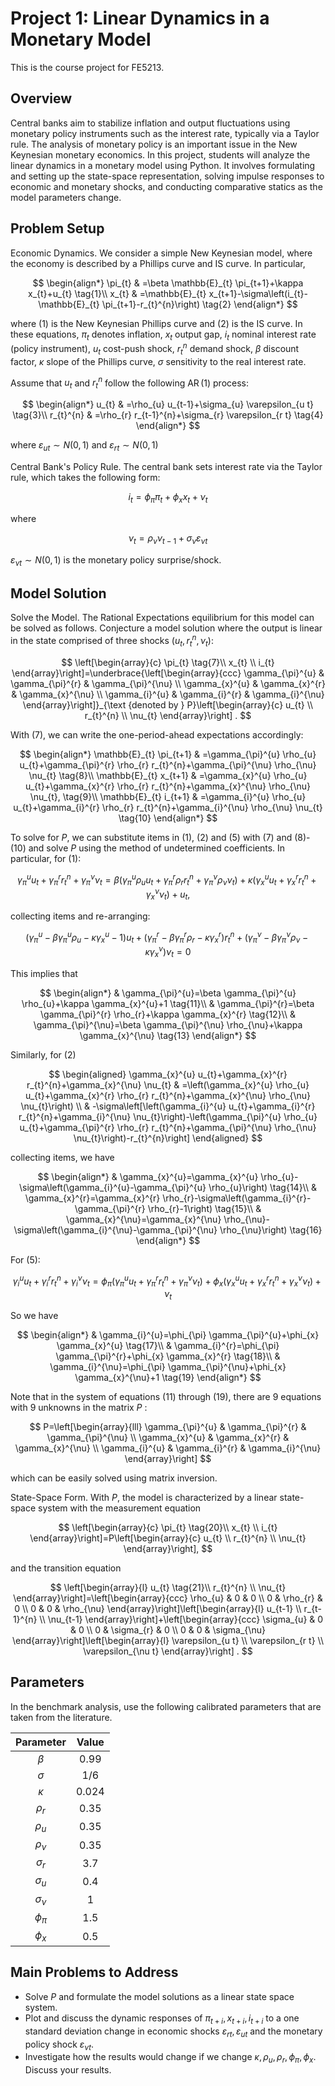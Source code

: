 # Project 1: Linear Dynamics in a Monetary Model

This is the course project for FE5213.

## Overview

Central banks aim to stabilize inflation and output fluctuations using monetary policy instruments such as the interest rate, typically via a Taylor rule. The analysis of monetary policy is an important issue in the New Keynesian monetary economics. In this project, students will analyze the linear dynamics in a monetary model using Python. It involves formulating and setting up the state-space representation, solving impulse responses to economic and monetary shocks, and conducting comparative statics as the model parameters change.

## Problem Setup

Economic Dynamics. We consider a simple New Keynesian model, where the economy is described by a Phillips curve and IS curve. In particular,

$$
\begin{align*}
\pi_{t} & =\beta \mathbb{E}_{t} \pi_{t+1}+\kappa x_{t}+u_{t}  \tag{1}\\
x_{t} & =\mathbb{E}_{t} x_{t+1}-\sigma\left(i_{t}-\mathbb{E}_{t} \pi_{t+1}-r_{t}^{n}\right) \tag{2}
\end{align*}
$$

where (1) is the New Keynesian Phillips curve and (2) is the IS curve. In these equations, $\pi_{t}$ denotes inflation, $x_{t}$ output gap, $i_{t}$ nominal interest rate (policy instrument), $u_{t}$ cost-push shock, $r_{t}^{n}$ demand shock, $\beta$ discount factor, $\kappa$ slope of the Phillips curve, $\sigma$ sensitivity to the real interest rate.

Assume that $u_{t}$ and $r_{t}^{n}$ follow the following $\operatorname{AR}(1)$ process:

$$
\begin{align*}
u_{t} & =\rho_{u} u_{t-1}+\sigma_{u} \varepsilon_{u t}  \tag{3}\\
r_{t}^{n} & =\rho_{r} r_{t-1}^{n}+\sigma_{r} \varepsilon_{r t} \tag{4}
\end{align*}
$$

where $\varepsilon_{u t} \sim N(0,1)$ and $\varepsilon_{r t} \sim N(0,1)$

Central Bank's Policy Rule. The central bank sets interest rate via the Taylor rule, which takes the following form:

$$
\begin{equation*}
i_{t}=\phi_{\pi} \pi_{t}+\phi_{x} x_{t}+\nu_{t} \tag{5}
\end{equation*}
$$

where

$$
\begin{equation*}
\nu_{t}=\rho_{\nu} \nu_{t-1}+\sigma_{\nu} \varepsilon_{\nu t} \tag{6}
\end{equation*}
$$

$\varepsilon_{\nu t} \sim N(0,1)$ is the monetary policy surprise/shock.

## Model Solution

Solve the Model. The Rational Expectations equilibrium for this model can be solved as follows. Conjecture a model solution where the output is linear in the state comprised of three shocks $\left(u_{t}, r_{t}^{n}, \nu_{t}\right):$

$$
\left[\begin{array}{c}
\pi_{t}  \tag{7}\\
x_{t} \\
i_{t}
\end{array}\right]=\underbrace{\left[\begin{array}{ccc}
\gamma_{\pi}^{u} & \gamma_{\pi}^{r} & \gamma_{\pi}^{\nu} \\
\gamma_{x}^{u} & \gamma_{x}^{r} & \gamma_{x}^{\nu} \\
\gamma_{i}^{u} & \gamma_{i}^{r} & \gamma_{i}^{\nu}
\end{array}\right]}_{\text {denoted by } P}\left[\begin{array}{c}
u_{t} \\
r_{t}^{n} \\
\nu_{t}
\end{array}\right] .
$$

With (7), we can write the one-period-ahead expectations accordingly:

$$
\begin{align*}
\mathbb{E}_{t} \pi_{t+1} & =\gamma_{\pi}^{u} \rho_{u} u_{t}+\gamma_{\pi}^{r} \rho_{r} r_{t}^{n}+\gamma_{\pi}^{\nu} \rho_{\nu} \nu_{t}  \tag{8}\\
\mathbb{E}_{t} x_{t+1} & =\gamma_{x}^{u} \rho_{u} u_{t}+\gamma_{x}^{r} \rho_{r} r_{t}^{n}+\gamma_{x}^{\nu} \rho_{\nu} \nu_{t},  \tag{9}\\
\mathbb{E}_{t} i_{t+1} & =\gamma_{i}^{u} \rho_{u} u_{t}+\gamma_{i}^{r} \rho_{r} r_{t}^{n}+\gamma_{i}^{\nu} \rho_{\nu} \nu_{t} \tag{10}
\end{align*}
$$

To solve for $P$, we can substitute items in (1), (2) and (5) with (7) and (8)-(10) and solve $P$ using the method of undetermined coefficients. In particular, for (1):

$$
\gamma_{\pi}^{u} u_{t}+\gamma_{\pi}^{r} r_{t}^{n}+\gamma_{\pi}^{\nu} \nu_{t}=\beta\left(\gamma_{\pi}^{u} \rho_{u} u_{t}+\gamma_{\pi}^{r} \rho_{r} r_{t}^{n}+\gamma_{\pi}^{\nu} \rho_{\nu} \nu_{t}\right)+\kappa\left(\gamma_{x}^{u} u_{t}+\gamma_{x}^{r} r_{t}^{n}+\gamma_{x}^{\nu} \nu_{t}\right)+u_{t},
$$

collecting items and re-arranging:

$$
\left(\gamma_{\pi}^{u}-\beta \gamma_{\pi}^{u} \rho_{u}-\kappa \gamma_{x}^{u}-1\right) u_{t}+\left(\gamma_{\pi}^{r}-\beta \gamma_{\pi}^{r} \rho_{r}-\kappa \gamma_{x}^{r}\right) r_{t}^{n}+\left(\gamma_{\pi}^{\nu}-\beta \gamma_{\pi}^{\nu} \rho_{\nu}-\kappa \gamma_{x}^{\nu}\right) \nu_{t}=0
$$

This implies that

$$
\begin{align*}
& \gamma_{\pi}^{u}=\beta \gamma_{\pi}^{u} \rho_{u}+\kappa \gamma_{x}^{u}+1  \tag{11}\\
& \gamma_{\pi}^{r}=\beta \gamma_{\pi}^{r} \rho_{r}+\kappa \gamma_{x}^{r}  \tag{12}\\
& \gamma_{\pi}^{\nu}=\beta \gamma_{\pi}^{\nu} \rho_{\nu}+\kappa \gamma_{x}^{\nu} \tag{13}
\end{align*}
$$

Similarly, for (2)

$$
\begin{aligned}
\gamma_{x}^{u} u_{t}+\gamma_{x}^{r} r_{t}^{n}+\gamma_{x}^{\nu} \nu_{t} & =\left(\gamma_{x}^{u} \rho_{u} u_{t}+\gamma_{x}^{r} \rho_{r} r_{t}^{n}+\gamma_{x}^{\nu} \rho_{\nu} \nu_{t}\right) \\
& -\sigma\left[\left(\gamma_{i}^{u} u_{t}+\gamma_{i}^{r} r_{t}^{n}+\gamma_{i}^{\nu} \nu_{t}\right)-\left(\gamma_{\pi}^{u} \rho_{u} u_{t}+\gamma_{\pi}^{r} \rho_{r} r_{t}^{n}+\gamma_{\pi}^{\nu} \rho_{\nu} \nu_{t}\right)-r_{t}^{n}\right]
\end{aligned}
$$

collecting items, we have

$$
\begin{align*}
& \gamma_{x}^{u}=\gamma_{x}^{u} \rho_{u}-\sigma\left(\gamma_{i}^{u}-\gamma_{\pi}^{u} \rho_{u}\right)  \tag{14}\\
& \gamma_{x}^{r}=\gamma_{x}^{r} \rho_{r}-\sigma\left(\gamma_{i}^{r}-\gamma_{\pi}^{r} \rho_{r}-1\right)  \tag{15}\\
& \gamma_{x}^{\nu}=\gamma_{x}^{\nu} \rho_{\nu}-\sigma\left(\gamma_{i}^{\nu}-\gamma_{\pi}^{\nu} \rho_{\nu}\right) \tag{16}
\end{align*}
$$

For (5):

$$
\gamma_{i}^{u} u_{t}+\gamma_{i}^{r} r_{t}^{n}+\gamma_{i}^{\nu} \nu_{t}=\phi_{\pi}\left(\gamma_{\pi}^{u} u_{t}+\gamma_{\pi}^{r} r_{t}^{n}+\gamma_{\pi}^{\nu} \nu_{t}\right)+\phi_{x}\left(\gamma_{x}^{u} u_{t}+\gamma_{x}^{r} r_{t}^{n}+\gamma_{x}^{\nu} \nu_{t}\right)+\nu_{t}
$$

So we have

$$
\begin{align*}
& \gamma_{i}^{u}=\phi_{\pi} \gamma_{\pi}^{u}+\phi_{x} \gamma_{x}^{u}  \tag{17}\\
& \gamma_{i}^{r}=\phi_{\pi} \gamma_{\pi}^{r}+\phi_{x} \gamma_{x}^{r}  \tag{18}\\
& \gamma_{i}^{\nu}=\phi_{\pi} \gamma_{\pi}^{\nu}+\phi_{x} \gamma_{x}^{\nu}+1 \tag{19}
\end{align*}
$$

Note that in the system of equations (11) through (19), there are 9 equations with 9 unknowns in the matrix $P$ :

$$
P=\left[\begin{array}{lll}
\gamma_{\pi}^{u} & \gamma_{\pi}^{r} & \gamma_{\pi}^{\nu} \\
\gamma_{x}^{u} & \gamma_{x}^{r} & \gamma_{x}^{\nu} \\
\gamma_{i}^{u} & \gamma_{i}^{r} & \gamma_{i}^{\nu}
\end{array}\right]
$$

which can be easily solved using matrix inversion.

State-Space Form. With $P$, the model is characterized by a linear state-space system with the measurement equation

$$
\left[\begin{array}{c}
\pi_{t}  \tag{20}\\
x_{t} \\
i_{t}
\end{array}\right]=P\left[\begin{array}{c}
u_{t} \\
r_{t}^{n} \\
\nu_{t}
\end{array}\right],
$$

and the transition equation

$$
\left[\begin{array}{l}
u_{t}  \tag{21}\\
r_{t}^{n} \\
\nu_{t}
\end{array}\right]=\left[\begin{array}{ccc}
\rho_{u} & 0 & 0 \\
0 & \rho_{r} & 0 \\
0 & 0 & \rho_{\nu}
\end{array}\right]\left[\begin{array}{l}
u_{t-1} \\
r_{t-1}^{n} \\
\nu_{t-1}
\end{array}\right]+\left[\begin{array}{ccc}
\sigma_{u} & 0 & 0 \\
0 & \sigma_{r} & 0 \\
0 & 0 & \sigma_{\nu}
\end{array}\right]\left[\begin{array}{l}
\varepsilon_{u t} \\
\varepsilon_{r t} \\
\varepsilon_{\nu t}
\end{array}\right] .
$$

## Parameters

In the benchmark analysis, use the following calibrated parameters that are taken from the literature.

| Parameter | Value |
| :---: | :---: |
| $\beta$ | 0.99 |
| $\sigma$ | $1 / 6$ |
| $\kappa$ | 0.024 |
| $\rho_{r}$ | 0.35 |
| $\rho_{u}$ | 0.35 |
| $\rho_{\nu}$ | 0.35 |
| $\sigma_{r}$ | 3.7 |
| $\sigma_{u}$ | 0.4 |
| $\sigma_{\nu}$ | 1 |
| $\phi_{\pi}$ | 1.5 |
| $\phi_{x}$ | 0.5 |

## Main Problems to Address

- Solve $P$ and formulate the model solutions as a linear state space system.
- Plot and discuss the dynamic responses of $\pi_{t+i}, x_{t+i}, i_{t+i}$ to a one standard deviation change in economic shocks $\varepsilon_{r t}, \varepsilon_{u t}$ and the monetary policy shock $\varepsilon_{\nu t}$.
- Investigate how the results would change if we change $\kappa, \rho_{u}, \rho_{r}, \phi_{\pi}, \phi_{x}$. Discuss your results.
